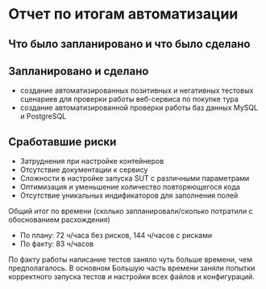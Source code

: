 # Отчет по итогам автоматизации

## Что было запланировано и что было сделано

## Запланировано и сделано
- создание автоматизированных позитивных и негативных тестовых сценариев для проверки работы веб-сервиса по покупке тура
- создание автоматизированной проверки работы баз данных MySQL и PostgreSQL

## Сработавшие риски
- Затруднения при настройке контейнеров
- Отсутствие документации к сервису
- Сложности в настройке запуска SUT с различными параметрами
- Оптимизация и уменьшение количество повторяющегося кода
- Отсутствие уникальных индификаторов для заполнения полей

Общий итог по времени (сколько запланировали/сколько потратили с обоснованием расхождения)
- По плану: 72 ч/часа без рисков, 144 ч/часов с рисками
- По факту: 83 ч/часов

По факту работы написание тестов заняло чуть больше времени, чем предполагалось. В основном Большую часть времени заняли попытки корректного запуска тестов и настройки всех файлов и конфигураций.